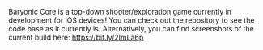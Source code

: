 Baryonic Core is a top-down shooter/exploration game currently in development for iOS devices! 
You can check out the repository to see the code base as it currently is.
Alternatively, you can find screenshots of the current build here: https://bit.ly/2ImLa6p

